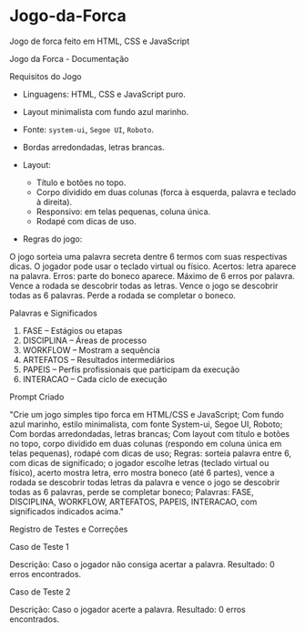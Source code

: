 # Jogo-da-Forca
Jogo de forca feito em HTML, CSS e JavaScript


 Jogo da Forca - Documentação

Requisitos do Jogo

* Linguagens: HTML, CSS e JavaScript puro.
* Layout minimalista com fundo azul marinho.
* Fonte: `system-ui`, `Segoe UI`, `Roboto`.
* Bordas arredondadas, letras brancas.
* Layout:

  * Título e botões no topo.
  * Corpo dividido em duas colunas (forca à esquerda, palavra e teclado à direita).
  * Responsivo: em telas pequenas, coluna única.
  * Rodapé com dicas de uso.
* Regras do jogo:

O jogo sorteia uma palavra secreta dentre 6 termos com suas respectivas dicas.
O jogador pode usar o teclado virtual ou físico.
Acertos: letra aparece na palavra.
Erros: parte do boneco aparece.
Máximo de 6 erros por palavra.
Vence a rodada se descobrir todas as letras.
Vence o jogo se descobrir todas as 6 palavras.
Perde a rodada se completar o boneco.

Palavras e Significados

1. FASE – Estágios ou etapas
2. DISCIPLINA – Áreas de processo
3. WORKFLOW – Mostram a sequência
4. ARTEFATOS – Resultados intermediários
5. PAPEIS – Perfis profissionais que participam da execução
6. INTERACAO – Cada ciclo de execução

Prompt Criado

"Crie um jogo simples tipo forca em HTML/CSS e JavaScript;
Com fundo azul marinho, estilo minimalista, com fonte System-ui, Segoe UI, Roboto;
Com bordas arredondadas, letras brancas;
Com layout com título e botões no topo, corpo dividido em duas colunas (respondo em coluna única em telas pequenas), rodapé com dicas de uso;
Regras: sorteia palavra entre 6, com dicas de significado; o jogador escolhe letras (teclado virtual ou físico), acerto mostra letra, erro mostra boneco (até 6 partes), vence a rodada se descobrir todas letras da palavra e vence o jogo se descobrir todas as 6 palavras, perde se completar boneco;
Palavras: FASE, DISCIPLINA, WORKFLOW, ARTEFATOS, PAPEIS, INTERACAO, com significados indicados acima."

Registro de Testes e Correções

Caso de Teste 1

Descrição: Caso o jogador não consiga acertar a palavra.
Resultado: 0 erros encontrados.

Caso de Teste 2

Descrição: Caso o jogador acerte a palavra.
Resultado: 0 erros encontrados.
